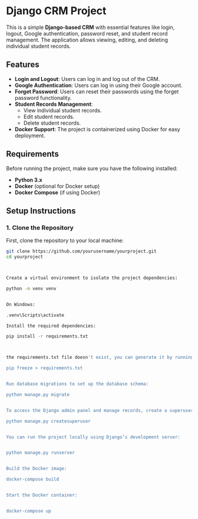 # Django CRM Project

This is a simple **Django-based CRM** with essential features like login, logout, Google authentication, password reset, and student record management. The application allows viewing, editing, and deleting individual student records.

## Features

- **Login and Logout**: Users can log in and log out of the CRM.
- **Google Authentication**: Users can log in using their Google account.
- **Forget Password**: Users can reset their passwords using the forget password functionality.
- **Student Records Management**: 
  - View individual student records.
  - Edit student records.
  - Delete student records.
- **Docker Support**: The project is containerized using Docker for easy deployment.

## Requirements

Before running the project, make sure you have the following installed:

- **Python 3.x**
- **Docker** (optional for Docker setup)
- **Docker Compose** (if using Docker)

## Setup Instructions

### 1. Clone the Repository

First, clone the repository to your local machine:

```bash
git clone https://github.com/yourusername/yourproject.git
cd yourproject



Create a virtual environment to isolate the project dependencies:

python -m venv venv


On Windows:

.venv\Scripts\activate

Install the required dependencies:

pip install -r requirements.txt



the requirements.txt file doesn't exist, you can generate it by running:

pip freeze > requirements.txt


Run database migrations to set up the database schema:

python manage.py migrate


To access the Django admin panel and manage records, create a superuser:

python manage.py createsuperuser


You can run the project locally using Django’s development server:


python manage.py runserver


Build the Docker image:

docker-compose build


Start the Docker container:


docker-compose up
